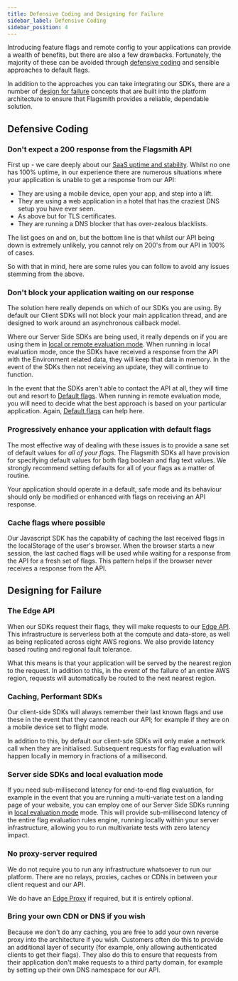 ```yaml
---
title: Defensive Coding and Designing for Failure
sidebar_label: Defensive Coding
sidebar_position: 4
---
```


Introducing feature flags and remote config to your applications can provide a wealth of benefits, but there are also a few drawbacks. Fortunately, the majority of these can be avoided through [defensive coding](#defensive-coding) and sensible approaches to default flags.

In addition to the approaches you can take integrating our SDKs, there are a number of [design for failure](#designing-for-failure) concepts that are built into the platform architecture to ensure that Flagsmith provides a reliable, dependable solution.

## Defensive Coding

### Don't expect a 200 response from the Flagsmith API

First up - we care deeply about our [SaaS uptime and stability](http://status.flagsmith.com/). Whilst no one has 100% uptime, in our experience there are numerous situations where your application is unable to get a response from our API:

- They are using a mobile device, open your app, and step into a lift.
- They are using a web application in a hotel that has the craziest DNS setup you have ever seen.
- As above but for TLS certificates.
- They are running a DNS blocker that has over-zealous blacklists.

The list goes on and on, but the bottom line is that whilst our API being down is extremely unlikely, you cannot rely on 200's from our API in 100% of cases.

So with that in mind, here are some rules you can follow to avoid any issues stemming from the above.

### Don't block your application waiting on our response

The solution here really depends on which of our SDKs you are using. By default our Client SDKs will not block your main application thread, and are designed to work around an asynchronous callback model.

Where our Server Side SDKs are being used, it really depends on if you are using them in [local or remote evaluation mode](/integrating-with-flagsmith/integration-overview). When running in local evaluation mode, once the SDKs have received a response from the API with the Environment related data, they will keep that data in memory. In the event of the SDKs then not receiving an update, they will continue to function.

In the event that the SDKs aren't able to contact the API at all, they will time out and resort to [Default flags](#progressively-enhance-your-application-with-default-flags). When running in remote evaluation mode, you will need to decide what the best approach is based on your particular application. Again, [Default flags](#progressively-enhance-your-application-with-default-flags) can help here.

### Progressively enhance your application with default flags

The most effective way of dealing with these issues is to provide a sane set of default values for _all of your flags_. The Flagsmith SDKs all have provision for specifying default values for both flag boolean and flag text values. We strongly recommend setting defaults for all of your flags as a matter of routine.

Your application should operate in a default, safe mode and its behaviour should only be modified or enhanced with flags on receiving an API response.

### Cache flags where possible

Our Javascript SDK has the capability of caching the last received flags in the localStorage of the user's browser. When the browser starts a new session, the last cached flags will be used while waiting for a response from the API for a fresh set of flags. This pattern helps if the browser never receives a response from the API.

## Designing for Failure

### The Edge API

When our SDKs request their flags, they will make requests to our [Edge API](/performance/edge-api). This infrastructure is serverless both at the compute and data-store, as well as being replicated across eight AWS regions. We also provide latency based routing and regional fault tolerance.

What this means is that your application will be served by the nearest region to the request. In addition to this, in the event of the failure of an entire AWS region, requests will automatically be routed to the next nearest region.

### Caching, Performant SDKs

Our client-side SDKs will always remember their last known flags and use these in the event that they cannot reach our API; for example if they are on a mobile device set to flight mode.

In addition to this, by default our client-sde SDKs will only make a network call when they are initialised. Subsequent requests for flag evaluation will happen locally in memory in fractions of a millisecond.

### Server side SDKs and local evaluation mode

If you need sub-millisecond latency for end-to-end flag evaluation, for example in the event that you are running a multi-variate test on a landing page of your website, you can employ one of our Server Side SDKs running in [local evaluation mode](/integrating-with-flagsmith/integration-overview) mode. This will provide sub-millisecond latency of the entire flag evaluation rules engine, running locally within your server infrastructure, allowing you to run multivariate tests with zero latency impact.

### No proxy-server required

We do not require you to run any infrastructure whatsoever to run our platform. There are no relays, proxies, caches or CDNs in between your client request and our API.

We do have an [Edge Proxy](/performance/edge-proxy) if required, but it is entirely optional.

### Bring your own CDN or DNS if you wish

Because we don't do any caching, you are free to add your own reverse proxy into the architecture if you wish. Customers often do this to provide an additional layer of security (for example, only allowing authenticated clients to get their flags). They also do this to ensure that requests from their application don't make requests to a third party domain, for example by setting up their own DNS namespace for our API.
